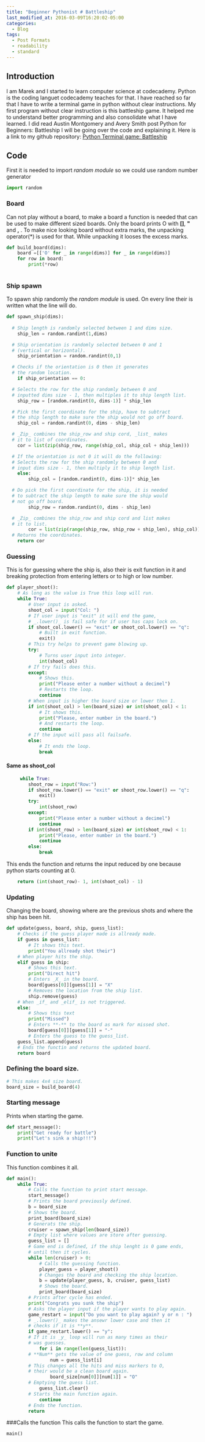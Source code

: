 ```yaml
---
title: "Beginner Pythonist # Battleship"
last_modified_at: 2016-03-09T16:20:02-05:00
categories:
  - Blog
tags:
  - Post Formats
  - readability
  - standard
---
```


## Introduction 

  I am Marek and I started to learn computer science at codecademy. Python is the coding languet codecademy teaches for that. I have reached so far that I have to write a terminal game in python without clear instructions. My first program without clear instruction is this battleship game. It helped me to understand better programming and also consolidate what I have learned. I did read Austin Montgomery and Avery Smith post Python for Beginners: Battleship
  I will be going over the code and explaining it.
  Here is a link to my github repository: [Python Terminal game: Battleship](https://github.com/MToome/Portfolio_Python_Battleship)

## Code

  First it is needed to import _random module_ so we could use random number generator
```python
import random
```

### Board

  Can not play without a board, to make a board a function is needed that can be used to make different sized boards. Only  the board prints O with **[]**, **"** and **,** . To make nice looking board without extra marks, the unpacking operator(*) is used for that. While unpacking it looses the excess marks.
```python
def build_board(dims):
    board =[['O' for _ in range(dims)] for _ in range(dims)]
    for row in board:
        print(*row)
       
```

### Ship spawn
  
  To spawn ship randomly the _random module_ is used. On every line their is written what the line will do.
```python
def spawn_ship(dims):
   
  # Ship length is randomly selected between 1 and dims size. 
    ship_len = random.randint(1,dims)

  # Ship orientation is randomly selected between 0 and 1
  # (vertical or horizontal).  
    ship_orientation = random.randint(0,1)

  # Checks if the orientation is 0 then it generates 
  # the random location.
    if ship_orientation == 0:

  # Selects the row for the ship randomly between 0 and 
  # inputted dims size - 1, then multiples it to ship length list.
    ship_row = [random.randint(0, dims-1)] * ship_len

  # Pick the first coordinate for the ship, have to subtract 
  # the ship length to make sure the ship would not go off board.
    ship_col = random.randint(0, dims - ship_len)

  # _Zip_ combines the ship_row and ship cord, _list_ makes 
  # it to list of coordinates.
    cor = list(zip(ship_row, range(ship_col, ship_col + ship_len)))

  # If the orientation is not 0 it will do the following:
  # Selects the row for the ship randomly between 0 and 
  # input dims size - 1, then multiply it to ship length list.
    else:
        ship_col = [random.randint(0, dims-1)]* ship_len

  # Do pick the first coordinate for the ship, it is needed
  # to subtract the ship length to make sure the ship would 
  # not go off board.
        ship_row = random.randint(0, dims - ship_len)

  # _Zip_ combines the ship_row and ship cord and list makes 
  # it to list.
        cor = list(zip(range(ship_row, ship_row + ship_len), ship_col))
  # Returns the coordinates.
    return cor
```

### Guessing
  This is for guessing where the ship is, also their is exit function in it and breaking protection from entering letters or to high or low number.
```python
def player_shoot():    
    # As long as the value is True this loop will run.
    while True:
        # User input is asked.
        shoot_col = input("Col: ") 
        # If user input is "exit" it will end the game, 
        # _.lower()_ is fail safe for if user has caps lock on.
        if shoot_col.lower() == "exit" or shoot_col.lower() == "q":
            # Built in exit function.
            exit()
        # This try helps to prevent game blowing up.
        try:
            # Turns user input into integer.
            int(shoot_col)
        # If try fails does this.
        except:
            # Shows this.
            print("Please enter a number without a decimel")
            # Restarts the loop.
            continue
        # When input is higher the board size or lower then 1. 
        if int(shoot_col) > len(board_size) or int(shoot_col) < 1:
            # It shows this.
            print("Please, enter number in the board.")
            # And restarts the loop.
            continue
        # If the input will pass all failsafe.
        else:
            # It ends the loop.
            break
```

#### Same as shoot_col
```python   
     while True:   
        shoot_row = input("Row:")
        if shoot_row.lower() == "exit" or shoot_row.lower() == "q":
            exit()
        try:
            int(shoot_row)
        except:
            print("Please enter a number without a decimel")
            continue
        if int(shoot_row) > len(board_size) or int(shoot_row) < 1:
            print("Please, enter number in the board.")
            continue
        else:
            break
```
  This ends the function and returns the input reduced by one because python starts counting at 0.
```python
    return (int(shoot_row)- 1, int(shoot_col) - 1)
```



### Updating
  Changing the board, showing where are the previous shots and where the ship has been hit.
```python
def update(guess, board, ship, guess_list):
    # Checks if the guess player made is allready made.
    if guess in guess_list:
        # It shows this text.
        print("You allready shot their")
    # When player hits the ship.
    elif guess in ship:
        # Shows this text.
        print("Direct hit")
        # Enters _X_ in the board.
        board[guess[0]][guess[1]] = "X"
        # Removes the location from the ship list.
        ship.remove(guess)
    # When _if_ and _elif_ is not triggered.
    else:
        # Shows this text
        print("Missed")
        # Enters **-** to the board as mark for missed shot.
        board[guess[0]][guess[1]] = "-"
        # Enters the guess to the guess_list.
    guess_list.append(guess)
    # Ends the functin and returns the updated board.
    return board
```

### Defining the board size.
```python
# This makes 4x4 size board.
board_size = build_board(4)
```

### Starting message
 Prints when starting the game.
```python
def start_message():
    print("Get ready for battle")
    print("Let's sink a ship!!!")
```
### Function to unite
 This function combines it all.
```python
def main():
    while True:
        # Calls the function to print start message.
        start_message()
        # Prints the board previously defined.
        b = board_size
        # Shows the board.
        print_board(board_size)
        # Generats the ship.
        cruiser = spawn_ship(len(board_size))  
        # Empty list where values are store after guessing.
        guess_list = []
        # Game end is defined, if the ship lenght is 0 game ends,
        # until then it cycles.
        while len(cruiser) > 0:
            # Calls the guessing function.
            player_guess = player_shoot()
            # Changes the board and checking the ship location.
            b = update(player_guess, b, cruiser, guess_list)
            # Shows the board.
            print_board(board_size)
        # Prints after cycle has ended.
        print("Congrats you sunk the ship")
        # Asks the player input if the player wants to play again.
        game_restart = input("Do you want to play again? y or n : ")
        # _.lower()_ makes the ansewr lower case and then it 
        # checks if it is **y**.
        if game_restart.lower() == "y":
        # If it is _y_ loop will run as many times as their
        # was guesses.
            for i in range(len(guess_list)):
        # **Num** gets the value of one guess, row and column
                num = guess_list[i]
        # This changes all the hits and miss markers to O, 
        # their would be a clean board again.
                board_size[num[0]][num[1]] = "O"
        # Emptying the guess list.
            guess_list.clear()
        # Starts the main function again.
            continue
        # Ends the function.
        return
```

###Calls the function
This calls the function to start the game.
```python
main()
```